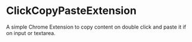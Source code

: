 # ClickCopyPasteExtension

A simple Chrome Extension to copy content on double click and paste it if on input or textarea.
